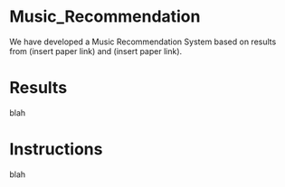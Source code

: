 # Music_Recommendation
We have developed a Music Recommendation System based on results from (insert paper link) and (insert paper link). 
# Results
blah
# Instructions
blah
